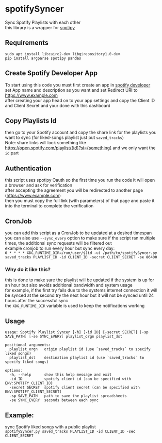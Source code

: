# spotifySyncer
Sync Spotify Playlists with each other <br>
this library is a wrapper for [spotipy](https://github.com/spotipy-dev/spotipy)

## Requirements
```
sudo apt install libcairo2-dev libgirepository1.0-dev
pip install argparse spotipy pandas
```

## Create Spotify Developer App
To start using this code you must first create an app in [spotify developer](https://developer.spotify.com/dashboard/create) <br>
set App name and description as you want and set Redirect URI to https://www.example.com <br>
after creating your app head on to your app settings and copy the Client ID and Client Secret and your done with this dashboard

## Copy Playlists Id
then go to your Spotify account and copy the share link for the playlists you want to sync (for liked-songs playlist just put `saved_tracks`) <br>
Note: share links will look something like https://open.spotify.com/playlist/{id}?si={something} and we only want the `id` part

## Authentication
this script uses spotipy Oauth so the first time you run the code it will open a browser and ask for verification <br>
after accepting the agreement you will be redirected to another page (https://www.example.com) <br>
then you must copy the full link (with parameters) of that page and paste it into the terminal to complete the verification

## CronJob
you can add this script as a CronJob to be updated at a desired timespan <br>
you can also use `--sync_every` option to make sure if the script ran multiple times, the additional sync requests will be filtered out <br>
example cronjob to run every hour but sync every day: <br>
`0 * * * * XDG_RUNTIME_DIR=/run/user/$(id -u) /path/to/spotifySyncer.py saved_tracks PLAYLIST_ID -id CLIENT_ID -secret CLIENT_SECRET -se 86400` <br>
### Why do it like this?
this is done to make sure the playlist will be updated if the system is up for an hour but also avoids additional bandwidth and system usage <br>
for example, if the first try fails due to the systems internet connection it will be synced at the second try the next hour but it will not be synced until 24 hours after the successful sync <br>
the `XDG_RUNTIME_DIR` variable is used to keep the notifications working

## Usage
```
usage: Spotify Playlist Syncer [-h] [-id ID] [-secret SECRET] [-sp SAVE_PATH] [-se SYNC_EVERY] playlist_orgn playlist_dst

positional arguments:
  playlist_orgn   origin playlist id (use `saved_tracks` to specify liked songs)
  playlist_dst    destination playlist id (use `saved_tracks` to specify liked songs)

options:
  -h, --help      show this help message and exit
  -id ID          spotify client id (can be specified with ENV:SPOTIFY_CLIENT_ID)
  -secret SECRET  spotify client secret (can be specified with ENV:SPOTIFY_CLIENT_SECRET)
  -sp SAVE_PATH   path to save the playlist spreadsheets
  -se SYNC_EVERY  seconds between each sync

```
## Example:
sync Spotify liked songs with a public playlist <br>
`spotifySyncer.py saved_tracks PLAYLIST_ID -id CLIENT_ID -sec CLIENT_SECRET`
